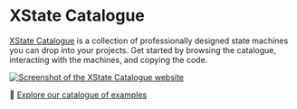 # XState Catalogue

[XState Catalogue](https://xstate-catalogue.com/) is a collection of professionally designed state machines you can drop into your projects. Get started by browsing the catalogue, interacting with the machines, and copying the code.

[![Screenshot of the XState Catalogue website](xstate-catalogue-website-2022-10-05.png)](https://xstate-catalogue.com/)


💙 [Explore our catalogue of examples](https://xstate-catalogue.com/)